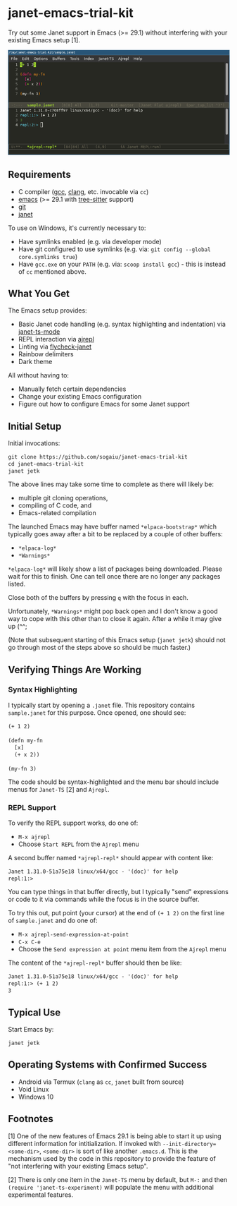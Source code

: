 # janet-emacs-trial-kit

Try out some Janet support in Emacs (>= 29.1) without interfering with
your existing Emacs setup [1].

![Demo](janet-emacs-trial-kit-linux.png?raw=true "Demo")

## Requirements

* C compiler ([gcc](https://gcc.gnu.org/),
  [clang](https://clang.llvm.org/), etc. invocable via `cc`)
* [emacs](https://emacs.org) (>= 29.1 with
  [tree-sitter](https://tree-sitter.github.io/) support)
* [git](https://git-scm.com/)
* [janet](https://janet-lang.org)

To use on Windows, it's currently necessary to:

* Have symlinks enabled (e.g. via developer mode)
* Have git configured to use symlinks (e.g. via: `git config --global
  core.symlinks true`)
* Have `gcc.exe` on your `PATH` (e.g. via: `scoop install gcc`) - this
  is instead of `cc` mentioned above.

## What You Get

The Emacs setup provides:

* Basic Janet code handling (e.g. syntax highlighting and indentation)
  via [janet-ts-mode](https://github.com/sogaiu/janet-ts-mode)
* REPL interaction via [ajrepl](https://github.com/sogaiu/ajrepl)
* Linting via
  [flycheck-janet](https://github.com/sogaiu/flycheck-janet)
* Rainbow delimiters
* Dark theme

All without having to:

* Manually fetch certain dependencies
* Change your existing Emacs configuration
* Figure out how to configure Emacs for some Janet support

## Initial Setup

Initial invocations:

```
git clone https://github.com/sogaiu/janet-emacs-trial-kit
cd janet-emacs-trial-kit
janet jetk
```

The above lines may take some time to complete as there will likely
be:

* multiple git cloning operations,
* compiling of C code, and
* Emacs-related compilation

The launched Emacs may have buffer named `*elpaca-bootstrap*` which
typically goes away after a bit to be replaced by a couple of other
buffers:

* `*elpaca-log*`
* `*Warnings*`

`*elpaca-log*` will likely show a list of packages being downloaded.
Please wait for this to finish.  One can tell once there are no
longer any packages listed.

Close both of the buffers by pressing `q` with the focus in each.

Unfortunately, `*Warnings*` might pop back open and I don't know a
good way to cope with this other than to close it again.  After a
while it may give up (^^;

(Note that subsequent starting of this Emacs setup (`janet jetk`)
should not go through most of the steps above so should be much
faster.)

## Verifying Things Are Working

### Syntax Highlighting

I typically start by opening a `.janet` file.  This repository
contains `sample.janet` for this purpose.  Once opened, one should
see:

```janet
(+ 1 2)

(defn my-fn
  [x]
  (+ x 2))

(my-fn 3)
```

The code should be syntax-highlighted and the menu bar should include
menus for `Janet-TS` [2] and `Ajrepl`.

### REPL Support

To verify the REPL support works, do one of:

* `M-x ajrepl`
* Choose `Start REPL` from the `Ajrepl` menu

A second buffer named `*ajrepl-repl*` should appear with content like:

```
Janet 1.31.0-51a75e18 linux/x64/gcc - '(doc)' for help
repl:1:>
```

You can type things in that buffer directly, but I typically "send"
expressions or code to it via commands while the focus is in the
source buffer.

To try this out, put point (your cursor) at the end of `(+ 1 2)` on
the first line of `sample.janet` and do one of:

* `M-x ajrepl-send-expression-at-point`
* `C-x C-e`
* Choose the `Send expression at point` menu item from the `Ajrepl`
  menu

The content of the `*ajrepl-repl*` buffer should then be like:

```
Janet 1.31.0-51a75e18 linux/x64/gcc - '(doc)' for help
repl:1:> (+ 1 2)
3
```

## Typical Use

Start Emacs by:

```
janet jetk
```

## Operating Systems with Confirmed Success

* Android via Termux (`clang` as `cc`, `janet` built from source)
* Void Linux
* Windows 10

## Footnotes

[1] One of the new features of Emacs 29.1 is being able to start it up
using different information for intitialization.  If invoked with
`--init-directory=<some-dir>`, `<some-dir>` is sort of like another
`.emacs.d`.  This is the mechanism used by the code in this repository
to provide the feature of "not interfering with your existing Emacs
setup".

[2] There is only one item in the `Janet-TS` menu by default, but
`M-:` and then `(require 'janet-ts-experiment)` will populate the menu
with additional experimental features.
